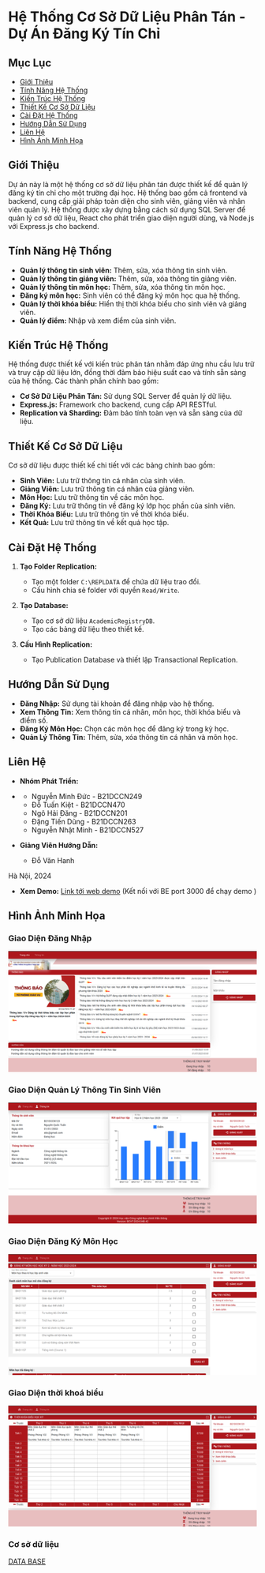 # Hệ Thống Cơ Sở Dữ Liệu Phân Tán - Dự Án Đăng Ký Tín Chỉ

## Mục Lục
- [Giới Thiệu](#giới-thiệu)
- [Tính Năng Hệ Thống](#tính-năng-hệ-thống)
- [Kiến Trúc Hệ Thống](#kiến-trúc-hệ-thống)
- [Thiết Kế Cơ Sở Dữ Liệu](#thiết-kế-cơ-sở-dữ-liệu)
- [Cài Đặt Hệ Thống](#cài-đặt-hệ-thống)
- [Hướng Dẫn Sử Dụng](#hướng-dẫn-sử-dụng)
- [Liên Hệ](#liên-hệ)
- [Hình Ảnh Minh Họa](#hình-ảnh-minh-họa)

## Giới Thiệu
Dự án này là một hệ thống cơ sở dữ liệu phân tán được thiết kế để quản lý đăng ký tín chỉ cho một trường đại học. Hệ thống bao gồm cả frontend và backend, cung cấp giải pháp toàn diện cho sinh viên, giảng viên và nhân viên quản lý. Hệ thống được xây dựng bằng cách sử dụng SQL Server để quản lý cơ sở dữ liệu, React cho phát triển giao diện người dùng, và Node.js với Express.js cho backend.

## Tính Năng Hệ Thống
- **Quản lý thông tin sinh viên:** Thêm, sửa, xóa thông tin sinh viên.
- **Quản lý thông tin giảng viên:** Thêm, sửa, xóa thông tin giảng viên.
- **Quản lý thông tin môn học:** Thêm, sửa, xóa thông tin môn học.
- **Đăng ký môn học:** Sinh viên có thể đăng ký môn học qua hệ thống.
- **Quản lý thời khóa biểu:** Hiển thị thời khóa biểu cho sinh viên và giảng viên.
- **Quản lý điểm:** Nhập và xem điểm của sinh viên.

## Kiến Trúc Hệ Thống
Hệ thống được thiết kế với kiến trúc phân tán nhằm đáp ứng nhu cầu lưu trữ và truy cập dữ liệu lớn, đồng thời đảm bảo hiệu suất cao và tính sẵn sàng của hệ thống. Các thành phần chính bao gồm:

- **Cơ Sở Dữ Liệu Phân Tán:** Sử dụng SQL Server để quản lý dữ liệu.
- **Express.js:** Framework cho backend, cung cấp API RESTful.
- **Replication và Sharding:** Đảm bảo tính toàn vẹn và sẵn sàng của dữ liệu.

## Thiết Kế Cơ Sở Dữ Liệu
Cơ sở dữ liệu được thiết kế chi tiết với các bảng chính bao gồm:

- **Sinh Viên:** Lưu trữ thông tin cá nhân của sinh viên.
- **Giảng Viên:** Lưu trữ thông tin cá nhân của giảng viên.
- **Môn Học:** Lưu trữ thông tin về các môn học.
- **Đăng Ký:** Lưu trữ thông tin về đăng ký lớp học phần của sinh viên.
- **Thời Khóa Biểu:** Lưu trữ thông tin về thời khóa biểu.
- **Kết Quả:** Lưu trữ thông tin về kết quả học tập.

## Cài Đặt Hệ Thống
1. **Tạo Folder Replication:**
   - Tạo một folder `C:\REPLDATA` để chứa dữ liệu trao đổi.
   - Cấu hình chia sẻ folder với quyền `Read/Write`.

2. **Tạo Database:**
   - Tạo cơ sở dữ liệu `AcademicRegistryDB`.
   - Tạo các bảng dữ liệu theo thiết kế.

3. **Cấu Hình Replication:**
   - Tạo Publication Database và thiết lập Transactional Replication.

## Hướng Dẫn Sử Dụng
- **Đăng Nhập:** Sử dụng tài khoản để đăng nhập vào hệ thống.
- **Xem Thông Tin:** Xem thông tin cá nhân, môn học, thời khóa biểu và điểm số.
- **Đăng Ký Môn Học:** Chọn các môn học để đăng ký trong kỳ học.
- **Quản Lý Thông Tin:** Thêm, sửa, xóa thông tin cá nhân và môn học.

## Liên Hệ
- **Nhóm Phát Triển:**
- - Nguyễn Minh Đức - B21DCCN249
  - Đỗ Tuấn Kiệt - B21DCCN470
  - Ngô Hải Đăng - B21DCCN201
  - Đặng Tiến Dũng - B21DCCN263
  - Nguyễn Nhật Minh - B21DCCN527

- **Giảng Viên Hướng Dẫn:**
  - Đỗ Văn Hanh

Hà Nội, 2024

- **Xem Demo:** [Link tới web demo](https://7syvtm-5173.csb.app/home)
   (Kết nối với BE port 3000 để chạy demo )
## Hình Ảnh Minh Họa
### Giao Diện Đăng Nhập
![Giao Diện Đăng Nhập](image/login.png)

### Giao Diện Quản Lý Thông Tin Sinh Viên
![Giao Diện Quản Lý Thông Tin Sinh Viên](image/home.png)

### Giao Diện Đăng Ký Môn Học
![Giao Diện Đăng Ký Môn Học](image/register.png)

### Giao Diện thời khoá biểu 
![Giao Diện thời khoá biểu ](image/tkb.png)

### Cơ sở dữ liệu 
[DATA BASE](https://drive.google.com/drive/u/2/folders/1mVCRttTYw1iqtXlr7DlolEoOR23rOJOq)

